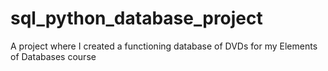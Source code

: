 # sql_python_database_project
A project where I created a functioning database of DVDs for my Elements of Databases course
